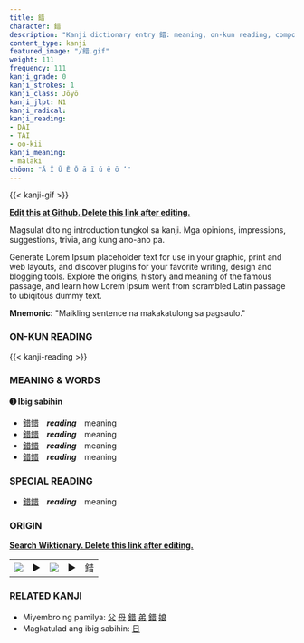 ```yaml
---
title: 錯
character: 錯
description: "Kanji dictionary entry 錯: meaning, on-kun reading, compounds, origin, related kanji"
content_type: kanji
featured_image: "/錯.gif"
weight: 111
frequency: 111
kanji_grade: 0
kanji_strokes: 1
kanji_class: Jōyō
kanji_jlpt: N1
kanji_radical: 
kanji_reading: 
- DAI
- TAI
- oo-kii
kanji_meaning:
- malaki
chōon: "Ā Ī Ū Ē Ō ā ī ū ē ō ’"
---
```

[//]: # (Don't edit the line below. Kanji animated GIF code is automatically generated.)
{{< kanji-gif >}}

[//]: # (Edit below this line.)

**[Edit this at Github. Delete this link after editing.](https://github.com/tim0g/tim/tree/main/content/kanji/錯/index.md)**

Magsulat dito ng introduction tungkol sa kanji. Mga opinions, impressions, suggestions, trivia, ang kung ano-ano pa.

Generate Lorem Ipsum placeholder text for use in your graphic, print and web layouts, and discover plugins for your favorite writing, design and blogging tools. Explore the origins, history and meaning of the famous passage, and learn how Lorem Ipsum went from scrambled Latin passage to ubiqitous dummy text.
 
**Mnemonic:** "Maikling sentence na makakatulong sa pagsaulo."

### ON-KUN READING

[//]: # (Don't edit the line below. ON-KUN READING code is automatically generated.)
{{< kanji-reading >}}

### MEANING & WORDS

#### ➊ **Ibig sabihin**
  - [錯](../錯)[錯](../錯)　***reading***　meaning
  - [錯](../錯)[錯](../錯)　***reading***　meaning
  - [錯](../錯)[錯](../錯)　***reading***　meaning
  - [錯](../錯)[錯](../錯)　***reading***　meaning

### SPECIAL READING
  - [錯](../錯)[錯](../錯)　***reading***　meaning

### ORIGIN

**[Search Wiktionary. Delete this link after editing.](https://wiktionary.org/wiki/錯)**
<table class="kanji-table"><tr><td>
<img src="60px-錯-bronze.svg.png">
</td><td>▶</td><td>
<img src="60px-錯-oracle.svg.png">
</td><td>▶</td>
<td class="kanji-origin">錯</td>
</tr></table>

### RELATED KANJI
- Miyembro ng pamilya: [父](../父) [母](../母) [錯](../錯) [弟](../弟) [錯](../錯) [娘](../娘)
- Magkatulad ang ibig sabihin: [日](../日)
